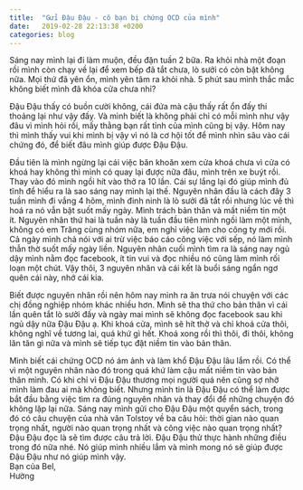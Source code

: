 ```yaml
---
title:  "Gửi Đậu Đậu - cô bạn bị chứng OCD của mình"
date:   2019-02-28 22:13:38 +0200
categories: blog
---
```

Sáng nay mình lại đi làm muộn, đều đặn tuần 2 bữa. Ra khỏi nhà một đoạn rồi mình còn chạy về lại để xem bếp đã tắt chưa, lò sưởi có còn bật không nữa. Mọi thứ đã yên ổn, mình yên tâm ra khỏi nhà. 5 phút sau mình thắc mắc không biết mình đã khóa cửa chưa nhỉ?  

Đậu Đậu thấy có buồn cười không, cái đứa mà cậu thấy rất ổn đấy thi thoảng lại như vậy đấy. Và mình biết là không phải chỉ có mỗi mình như vậy đâu vì mình hỏi rồi, mấy thằng bạn rất tỉnh của mình cũng bị vậy. Hôm nay thì mình thấy vui khi mình bị vậy vì nó là cơ hội tốt để mình nhìn sâu vào cái chứng đó, để biết đâu mình giúp được Đậu Đậu.  

Đầu tiên là mình ngừng lại cái việc băn khoăn xem cửa khoá chưa vì cửa có khoá hay không thì mình có quay lại được nữa đâu, mình trên xe buýt rồi. Thay vào đó mình ngồi hít vào thở ra 10 lần. Cái sự lắng lại đó giúp mình đủ tĩnh để hiểu ra là sao sáng nay mình lại thế. Nguyên nhân đầu là cách đây 3 tuần mình đi vắng 4 hôm, mình đinh ninh là lò sưởi đã tắt rồi nhưng lúc về thì hoá ra nó vẫn bật suốt mấy ngày. Mình trách bản thân và mất niềm tin một ít. Nguyên nhân thứ hai là tuần này là tuần đầu tiên mình ngồi làm một mình, không có em Trăng cùng nhóm nữa, em nghỉ việc làm cho công ty mới rồi. Cả ngày mình chả nói với ai trừ việc báo cáo công việc với sếp, nó làm mình thẫn thờ suốt mấy ngày liền. Nguyên nhân cuối mình tìm ra là sáng nay ngủ dậy mình nằm đọc facebook, ít tin vui và đọc nhiều nó cũng làm mình rối loạn một chút. Vậy thôi, 3 nguyên nhân và cái kết là buổi sáng ngẩn ngơ quên cái này, nhớ cái kia.  

Biết được nguyên nhân rồi nên hôm nay mình ra ăn trưa nói chuyện với các chị đồng nghiệp nhóm khác nhiều hơn. Mình sẽ tha thứ cho bản thân vì cái lần quên tắt lò sưởi đấy và ngày mai mình sẽ không đọc facebook sau khi ngủ dậy nữa Đậu Đậu ạ. Khi khoá cửa, mình sẽ hít thở và chỉ khoá cửa thôi, không nghĩ về tương lai, quá khứ gì hết. Khoá xong rồi thì thôi, đi thôi, không lăn tăn gì nữa và mình sẽ tiếp tục đặt niềm tin vào bản thân.  

Mình biết cái chứng OCD nó ám ảnh và làm khổ Đậu Đậu lâu lắm rồi. Có thể vì một nguyên nhân nào đó trong quá khứ làm cậu mất niềm tin vào bản thân mình. Có khi chỉ vì Đậu Đậu thương mọi người quá nên cũng sợ nhỡ mình làm đau ai mà không biết. Nhưng mình tin là Đậu Đậu có thể làm được bắt đầu bằng việc tìm ra đúng nguyên nhân và thay đổi để những chuyện đó không lặp lại nữa. Sáng nay mình gửi cho Đậu Đậu một quyển sách, trong đó có câu chuyện của nhà văn Tolstoy về ba câu hỏi: thời gian nào quan trọng nhất, người nào quan trọng nhất và công việc nào quan trọng nhất? Đậu Đậu đọc là sẽ tìm được câu trả lời. Đậu Đậu thử thực hành những điều trong đó nữa nhé. Nó giúp mình nhiều lắm và mình mong nó sẽ giúp được Đậu Đậu như nó giúp mình vậy.  
Bạn của Bel,  
Hường
